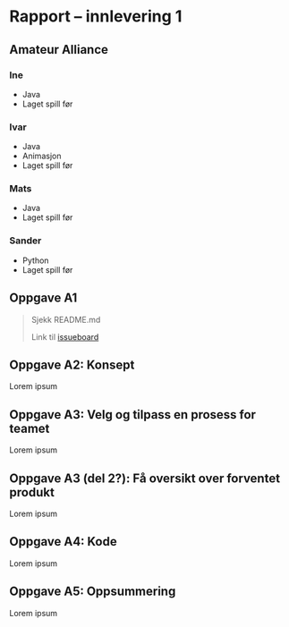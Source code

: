 # Rapport – innlevering 1
## Amateur Alliance

### Ine
 - Java
 - Laget spill før

### Ivar 
 - Java
 - Animasjon
 - Laget spill før

### Mats
 - Java
 - Laget spill før

### Sander
 - Python
 - Laget spill før 

## Oppgave A1
> Sjekk README.md
> 
> Link til [issueboard](LINK)

## Oppgave A2: Konsept
Lorem ipsum

## Oppgave A3: Velg og tilpass en prosess for teamet
Lorem ipsum

## Oppgave A3 (del 2?): Få oversikt over forventet produkt
Lorem ipsum

## Oppgave A4: Kode
Lorem ipsum

## Oppgave A5: Oppsummering
Lorem ipsum

